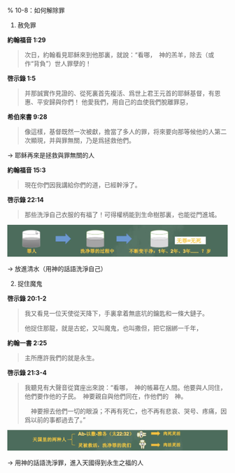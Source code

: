 % 10-8：如何解除罪

1) 赦免罪

__約翰福音 1:29__

> 次日，約翰看見耶稣來到他那裏，就說：“看哪，　神的羔羊，除去（或作“背負”）世人罪孽的！

__啓示錄 1:5__

> 并那誠實作見證的、從死裏首先複活、爲世上君王元首的耶稣基督，有恩惠、平安歸與你們！ 他愛我們，用自己的血使我們脫離罪惡，

__希伯來書 9:28__

> 像這樣，基督既然一次被獻，擔當了多人的罪，将來要向那等候他的人第二次顯現，并與罪無關，乃是爲拯救他們。

→ 耶稣再來是拯救與罪無關的人

__約翰福音 15:3__

> 現在你們因我講給你們的道，已經幹淨了。

__啓示錄 22:14__

> 那些洗淨自己衣服的有福了！可得權柄能到生命樹那裏，也能從門進城。

![洗除罪惡](../../../docs/WikiImage/image_2024-10-08-09-09-08.png)

→ 放進清水（用神的話語洗淨自己）

2) 捉住魔鬼

__啓示錄 20:1-2__

> 我又看見一位天使從天降下，手裏拿着無底坑的鑰匙和一條大鏈子。
>
> 他捉住那龍，就是古蛇，又叫魔鬼，也叫撒但，把它捆綁一千年，

__約翰一書 2:25__

> 主所應許我們的就是永生。

__啓示錄 21:3-4__

> 我聽見有大聲音從寶座出來說：“看哪，　神的帳幕在人間。他要與人同住，他們要作他的子民。　神要親自與他們同在，作他們的　神。
>
> 　神要擦去他們一切的眼淚；不再有死亡，也不再有悲哀、哭号、疼痛，因爲以前的事都過去了。”

![肉死靈活](../../../docs/WikiImage/image_2024-10-08-09-28-47.png)

→ 用神的話語洗淨罪，進入天國得到永生之福的人
